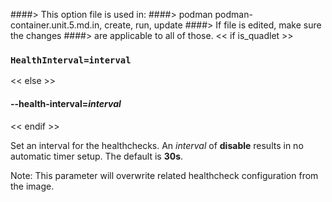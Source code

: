 ####> This option file is used in:
####>   podman podman-container.unit.5.md.in, create, run, update
####> If file is edited, make sure the changes
####> are applicable to all of those.
<< if is_quadlet >>
### `HealthInterval=interval`
<< else >>
#### **--health-interval**=*interval*
<< endif >>

Set an interval for the healthchecks. An _interval_ of **disable** results in no automatic timer setup. The default is **30s**.

Note: This parameter will overwrite related healthcheck configuration from the image.
